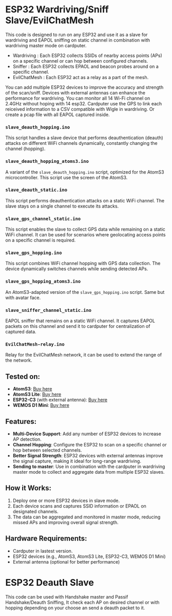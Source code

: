 # ESP32 Wardriving/Sniff Slave/EvilChatMesh

This code is designed to run on any ESP32 and use it as a slave for wardriving and EAPOL sniffing on static channel in combination with wardriving master mode on cardputer. 
- Wardriving : Each ESP32 collects SSIDs of nearby access points (APs) on a specific channel or can hop between configured channels. 
- Sniffer : Each ESP32 collects EPAOL and beacon probes around on a specific channel.
- EvilChatMesh : Each ESP32 act as a relay as a part of the mesh.

You can add multiple ESP32 devices to improve the accuracy and strength of the scan/sniff. 
Devices with external antennas can enhance the performance for wardriving.
You can monitor all 14 Wi-Fi channel on 2.4GHz without hoping with 14 esp32.
Cardputer use the GPS to link each reiceived information to a CSV compatible with Wigle in wardriving.
Or create a pcap file with all EAPOL captured inside.

### `slave_deauth_hopping.ino`
This script handles a slave device that performs deauthentication (deauth) attacks on different WiFi channels dynamically, constantly changing the channel (hopping).

### `slave_deauth_hopping_atoms3.ino`
A variant of the `slave_deauth_hopping.ino` script, optimized for the AtomS3 microcontroller. This script use the screen of the AtomS3.

### `slave_deauth_static.ino`
This script performs deauthentication attacks on a static WiFi channel. The slave stays on a single channel to execute its attacks.

### `slave_gps_channel_static.ino`
This script enables the slave to collect GPS data while remaining on a static WiFi channel. It can be used for scenarios where geolocating access points on a specific channel is required.

### `slave_gps_hopping.ino`
This script combines WiFi channel hopping with GPS data collection. The device dynamically switches channels while sending detected APs.

### `slave_gps_hopping_atoms3.ino`
An AtomS3-adapted version of the `slave_gps_hopping.ino` script. Same but with avatar face.

### `slave_sniffer_channel_static.ino`
EAPOL sniffer that remains on a static WiFi channel. It captures EAPOL packets on this channel and send it to cardputer for centralization of captured data.

### `EvilChatMesh-relay.ino`
Relay for the EvilChatMesh network, it can be used to extend the range of the network.


## Tested on:
- **AtomS3**: [Buy here](https://s.click.aliexpress.com/e/_DnDXSKJ)
- **AtomS3 Lite**: [Buy here](https://s.click.aliexpress.com/e/_Dm0e95D)
- **ESP32-C3** (with external antenna): [Buy here](https://s.click.aliexpress.com/e/_DD1yibp)
- **WEMOS D1 Mini**: [Buy here](https://s.click.aliexpress.com/e/_DEWPrnz)

## Features:
- **Multi-Device Support**: Add any number of ESP32 devices to increase AP detection.
- **Channel Hopping**: Configure the ESP32 to scan on a specific channel or hop between selected channels.
- **Better Signal Strength**: ESP32 devices with external antennas improve the signal capture, making it ideal for long-range wardriving.
- **Sending to master**: Use in combination with the cardputer in wardriving master mode to collect and aggregate data from multiple ESP32 slaves.

## How it Works:
1. Deploy one or more ESP32 devices in slave mode.
2. Each device scans and captures SSID information or EPAOL on designated channels.
3. The data can be aggregated and monitored in master mode, reducing missed APs and improving overall signal strength.

## Hardware Requirements:
- Cardputer in lastest version.
- ESP32 devices (e.g., AtomS3, AtomS3 Lite, ESP32-C3, WEMOS D1 Mini)
- External antenna (optional for better performance)

# ESP32 Deauth Slave

This code can be used with Handshake master and Passif Handshake/Deauth Sniffing,
It check each AP on desired channel or with hopping depending on your choose an send a deauth packet to it. 
